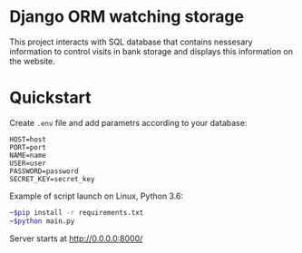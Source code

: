 # Django ORM watching storage

This project interacts with SQL database that contains nessesary information to control visits in bank storage and 
displays this information on the website.

# Quickstart

Сreate `.env` file and add parametrs according to your database:   
```  
HOST=host   
PORT=port  
NAME=name  
USER=user   
PASSWORD=password   
SECRET_KEY=secret_key
```
Example of script launch on Linux, Python 3.6:

```bash
~$pip install -r requirements.txt
~$python main.py
```


Server starts at http://0.0.0.0:8000/
